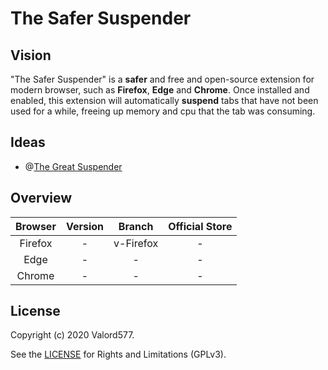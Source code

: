 The Safer Suspender
======================

## Vision

"The Safer Suspender" is a **safer** and free and open-source extension for modern browser, such as **Firefox**, **Edge** and **Chrome**.
Once installed and enabled, this extension will automatically **suspend** tabs that have not been used for a while, freeing up memory and cpu that the tab was consuming.

## Ideas

* @[The Great Suspender](https://github.com/greatsuspender/thegreatsuspender)

## Overview

| Browser | Version |  Branch   | Official Store |
| :-----: | :-----: | :-------: | :------------: |
| Firefox | -       | v-Firefox | -              |
| Edge    | -       | -         | -              |
| Chrome  | -       | -         | -              |

## License

Copyright (c) 2020 Valord577.

See the [LICENSE](LICENSE) for Rights and Limitations (GPLv3).
